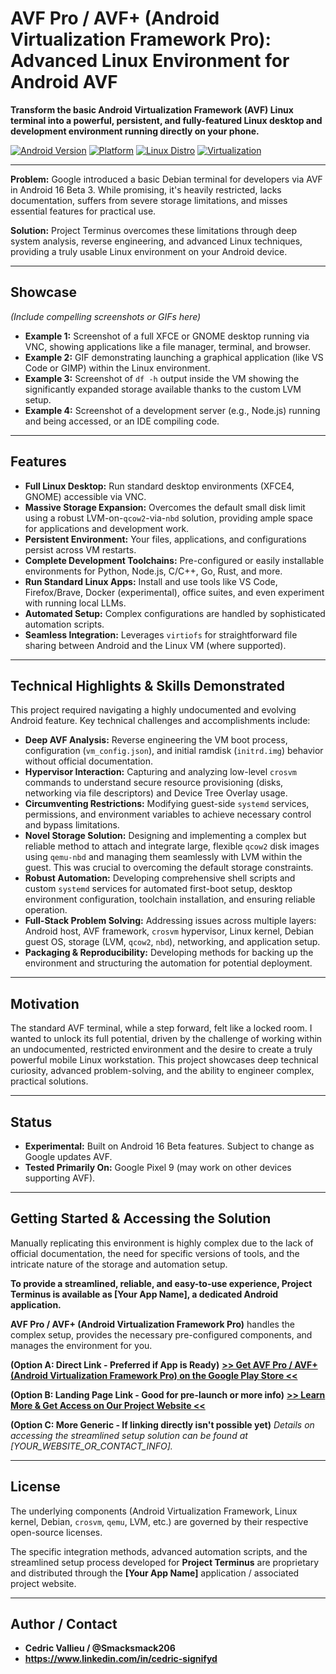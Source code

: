 # AVF Pro / AVF+ (Android Virtualization Framework Pro): Advanced Linux Environment for Android AVF

**Transform the basic Android Virtualization Framework (AVF) Linux terminal into a powerful, persistent, and fully-featured Linux desktop and development environment running directly on your phone.**

[![Android Version](https://img.shields.io/badge/Android-16%2B%20(Beta)-brightgreen)](https://developer.android.com/about/versions/16)
[![Platform](https://img.shields.io/badge/Platform-Pixel%209%20(Tested)-blue)](https://store.google.com/product/pixel_9)
[![Linux Distro](https://img.shields.io/badge/Linux-Debian%20Based-orange)](https://www.debian.org/)
[![Virtualization](https://img.shields.io/badge/Virtualization-AVF%20/%20crosvm-lightgrey)](https://source.android.com/docs/core/virtualization)

---

**Problem:** Google introduced a basic Debian terminal for developers via AVF in Android 16 Beta 3. While promising, it's heavily restricted, lacks documentation, suffers from severe storage limitations, and misses essential features for practical use.

**Solution:** Project Terminus overcomes these limitations through deep system analysis, reverse engineering, and advanced Linux techniques, providing a truly usable Linux environment on your Android device.

---

## Showcase

*(Include compelling screenshots or GIFs here)*

* **Example 1:** Screenshot of a full XFCE or GNOME desktop running via VNC, showing applications like a file manager, terminal, and browser.
* **Example 2:** GIF demonstrating launching a graphical application (like VS Code or GIMP) within the Linux environment.
* **Example 3:** Screenshot of `df -h` output inside the VM showing the significantly expanded storage available thanks to the custom LVM setup.
* **Example 4:** Screenshot of a development server (e.g., Node.js) running and being accessed, or an IDE compiling code.

---

## Features

* **Full Linux Desktop:** Run standard desktop environments (XFCE4, GNOME) accessible via VNC.
* **Massive Storage Expansion:** Overcomes the default small disk limit using a robust LVM-on-`qcow2`-via-`nbd` solution, providing ample space for applications and development work.
* **Persistent Environment:** Your files, applications, and configurations persist across VM restarts.
* **Complete Development Toolchains:** Pre-configured or easily installable environments for Python, Node.js, C/C++, Go, Rust, and more.
* **Run Standard Linux Apps:** Install and use tools like VS Code, Firefox/Brave, Docker (experimental), office suites, and even experiment with running local LLMs.
* **Automated Setup:** Complex configurations are handled by sophisticated automation scripts.
* **Seamless Integration:** Leverages `virtiofs` for straightforward file sharing between Android and the Linux VM (where supported).

---

## Technical Highlights & Skills Demonstrated

This project required navigating a highly undocumented and evolving Android feature. Key technical challenges and accomplishments include:

* **Deep AVF Analysis:** Reverse engineering the VM boot process, configuration (`vm_config.json`), and initial ramdisk (`initrd.img`) behavior without official documentation.
* **Hypervisor Interaction:** Capturing and analyzing low-level `crosvm` commands to understand secure resource provisioning (disks, networking via file descriptors) and Device Tree Overlay usage.
* **Circumventing Restrictions:** Modifying guest-side `systemd` services, permissions, and environment variables to achieve necessary control and bypass limitations.
* **Novel Storage Solution:** Designing and implementing a complex but reliable method to attach and integrate large, flexible `qcow2` disk images using `qemu-nbd` and managing them seamlessly with LVM within the guest. This was crucial to overcoming the default storage constraints.
* **Robust Automation:** Developing comprehensive shell scripts and custom `systemd` services for automated first-boot setup, desktop environment configuration, toolchain installation, and ensuring reliable operation.
* **Full-Stack Problem Solving:** Addressing issues across multiple layers: Android host, AVF framework, `crosvm` hypervisor, Linux kernel, Debian guest OS, storage (LVM, `qcow2`, `nbd`), networking, and application setup.
* **Packaging & Reproducibility:** Developing methods for backing up the environment and structuring the automation for potential deployment.

---

## Motivation

The standard AVF terminal, while a step forward, felt like a locked room. I wanted to unlock its full potential, driven by the challenge of working within an undocumented, restricted environment and the desire to create a truly powerful mobile Linux workstation. This project showcases deep technical curiosity, advanced problem-solving, and the ability to engineer complex, practical solutions.

---

## Status

* **Experimental:** Built on Android 16 Beta features. Subject to change as Google updates AVF.
* **Tested Primarily On:** Google Pixel 9 (may work on other devices supporting AVF).

---

## Getting Started & Accessing the Solution

Manually replicating this environment is highly complex due to the lack of official documentation, the need for specific versions of tools, and the intricate nature of the storage and automation setup.

**To provide a streamlined, reliable, and easy-to-use experience, Project Terminus is available as [Your App Name], a dedicated Android application.**

**AVF Pro / AVF+ (Android Virtualization Framework Pro)** handles the complex setup, provides the necessary pre-configured components, and manages the environment for you.

**(Option A: Direct Link - Preferred if App is Ready)**
[**>> Get  AVF Pro / AVF+ (Android Virtualization Framework Pro) on the Google Play Store <<**](YOUR_PLAY_STORE_LINK_HERE)

**(Option B: Landing Page Link - Good for pre-launch or more info)**
[**>> Learn More & Get Access on Our Project Website <<**](YOUR_WEBSITE_OR_LANDING_PAGE_LINK_HERE)

**(Option C: More Generic - If linking directly isn't possible yet)**
*Details on accessing the streamlined setup solution can be found at [YOUR_WEBSITE_OR_CONTACT_INFO].*

---

## License

The underlying components (Android Virtualization Framework, Linux kernel, Debian, `crosvm`, `qemu`, LVM, etc.) are governed by their respective open-source licenses.

The specific integration methods, advanced automation scripts, and the streamlined setup process developed for **Project Terminus** are proprietary and distributed through the **[Your App Name]** application / associated project website.

---

## Author / Contact

* **Cedric Vallieu / @Smacksmack206**
* **https://www.linkedin.com/in/cedric-signifyd**
